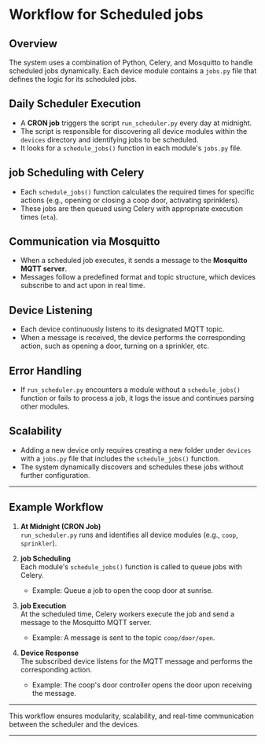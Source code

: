 # Workflow for Scheduled jobs

## Overview
The system uses a combination of Python, Celery, and Mosquitto to handle scheduled jobs dynamically. Each device module contains a `jobs.py` file that defines the logic for its scheduled jobs.

## Daily Scheduler Execution
- A **CRON job** triggers the script `run_scheduler.py` every day at midnight.
- The script is responsible for discovering all device modules within the `devices` directory and identifying jobs to be scheduled.
- It looks for a `schedule_jobs()` function in each module's `jobs.py` file.

## job Scheduling with Celery
- Each `schedule_jobs()` function calculates the required times for specific actions (e.g., opening or closing a coop door, activating sprinklers).
- These jobs are then queued using Celery with appropriate execution times (`eta`).

## Communication via Mosquitto
- When a scheduled job executes, it sends a message to the **Mosquitto MQTT server**.
- Messages follow a predefined format and topic structure, which devices subscribe to and act upon in real time.

## Device Listening
- Each device continuously listens to its designated MQTT topic.
- When a message is received, the device performs the corresponding action, such as opening a door, turning on a sprinkler, etc.

## Error Handling
- If `run_scheduler.py` encounters a module without a `schedule_jobs()` function or fails to process a job, it logs the issue and continues parsing other modules.

## Scalability
- Adding a new device only requires creating a new folder under `devices` with a `jobs.py` file that includes the `schedule_jobs()` function.
- The system dynamically discovers and schedules these jobs without further configuration.

---

## Example Workflow

1. **At Midnight (CRON Job)**  
   `run_scheduler.py` runs and identifies all device modules (e.g., `coop`, `sprinkler`).

2. **job Scheduling**  
   Each module's `schedule_jobs()` function is called to queue jobs with Celery.  
   - Example: Queue a job to open the coop door at sunrise.

3. **job Execution**  
   At the scheduled time, Celery workers execute the job and send a message to the Mosquitto MQTT server.  
   - Example: A message is sent to the topic `coop/door/open`.

4. **Device Response**  
   The subscribed device listens for the MQTT message and performs the corresponding action.  
   - Example: The coop's door controller opens the door upon receiving the message.

---

This workflow ensures modularity, scalability, and real-time communication between the scheduler and the devices.

---